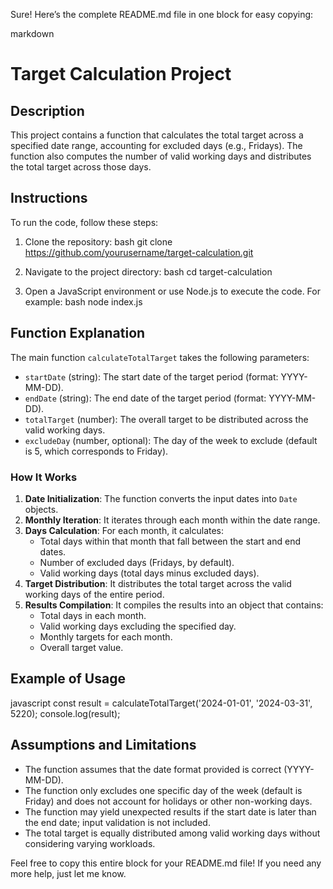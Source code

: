 Sure! Here’s the complete README.md file in one block for easy copying:

markdown
# Target Calculation Project

## Description
This project contains a function that calculates the total target across a specified date range, accounting for excluded days (e.g., Fridays). The function also computes the number of valid working days and distributes the total target across those days.

## Instructions
To run the code, follow these steps:

1. Clone the repository:
   bash
   git clone https://github.com/yourusername/target-calculation.git
   

2. Navigate to the project directory:
   bash
   cd target-calculation
   

3. Open a JavaScript environment or use Node.js to execute the code. For example:
   bash
   node index.js
   

## Function Explanation
The main function `calculateTotalTarget` takes the following parameters:
- `startDate` (string): The start date of the target period (format: YYYY-MM-DD).
- `endDate` (string): The end date of the target period (format: YYYY-MM-DD).
- `totalTarget` (number): The overall target to be distributed across the valid working days.
- `excludeDay` (number, optional): The day of the week to exclude (default is 5, which corresponds to Friday).

### How It Works
1. **Date Initialization**: The function converts the input dates into `Date` objects.
2. **Monthly Iteration**: It iterates through each month within the date range.
3. **Days Calculation**: For each month, it calculates:
   - Total days within that month that fall between the start and end dates.
   - Number of excluded days (Fridays, by default).
   - Valid working days (total days minus excluded days).
4. **Target Distribution**: It distributes the total target across the valid working days of the entire period.
5. **Results Compilation**: It compiles the results into an object that contains:
   - Total days in each month.
   - Valid working days excluding the specified day.
   - Monthly targets for each month.
   - Overall target value.

## Example of Usage
javascript
const result = calculateTotalTarget('2024-01-01', '2024-03-31', 5220);
console.log(result);


## Assumptions and Limitations
- The function assumes that the date format provided is correct (YYYY-MM-DD).
- The function only excludes one specific day of the week (default is Friday) and does not account for holidays or other non-working days.
- The function may yield unexpected results if the start date is later than the end date; input validation is not included.
- The total target is equally distributed among valid working days without considering varying workloads.


Feel free to copy this entire block for your README.md file! If you need any more help, just let me know.
